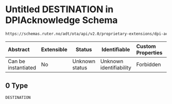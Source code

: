 # Untitled DESTINATION in DPIAcknowledge Schema

```txt
https://schemas.ruter.no/adt/ota/api/v2.0/proprietary-extensions/dpi-acknowledge.json#/examples/0
```




| Abstract            | Extensible | Status         | Identifiable            | Custom Properties | Additional Properties | Access Restrictions | Defined In                                                                                                |
| :------------------ | ---------- | -------------- | ----------------------- | :---------------- | --------------------- | ------------------- | --------------------------------------------------------------------------------------------------------- |
| Can be instantiated | No         | Unknown status | Unknown identifiability | Forbidden         | Allowed               | none                | [dpi-acknowledge.json\*](../../schema/proprietary-extensions/dpi-acknowledge.json "open original schema") |

## 0 Type

`DESTINATION`
